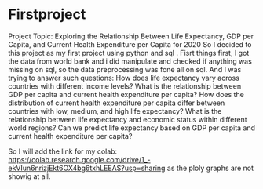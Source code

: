 # Firstproject
Project Topic: 
Exploring the Relationship Between Life Expectancy, GDP per Capita, and Current Health Expenditure per Capita for 2020
So I decided to this project as my first project using python and sql . Fisrt things first, I got the data from world bank and i did manipulate and checked if anything was missing on sql, so the data preprocessing was fone all on sql. And I was trying to answer such questions:
How does life expectancy vary across countries with different income levels?
What is the relationship between GDP per capita and current health expenditure per capita?
How does the distribution of current health expenditure per capita differ between countries with low, medium, and high life expectancy?
What is the relationship between life expectancy and economic status within different world regions?
Can we predict life expectancy based on GDP per capita and current health expenditure per capita?


So I will add the link for my colab: https://colab.research.google.com/drive/1_-ekVIun6nrizjEkt6OX4bg6txhLEEAS?usp=sharing
as the ploly graphs are not showig at all.
